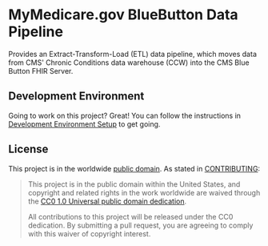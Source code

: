 MyMedicare.gov BlueButton Data Pipeline
=======================================

Provides an Extract-Transform-Load (ETL) data pipeline, which moves data from CMS' Chronic Conditions data warehouse (CCW) into the CMS Blue Button FHIR Server.

## Development Environment

Going to work on this project? Great! You can follow the instructions in [Development Environment Setup](./dev/devenv-readme.md) to get going.

## License

This project is in the worldwide [public domain](LICENSE.md). As stated in [CONTRIBUTING](CONTRIBUTING.md):

> This project is in the public domain within the United States, and copyright and related rights in the work worldwide are waived through the [CC0 1.0 Universal public domain dedication](https://creativecommons.org/publicdomain/zero/1.0/).
>
> All contributions to this project will be released under the CC0 dedication. By submitting a pull request, you are agreeing to comply with this waiver of copyright interest.
